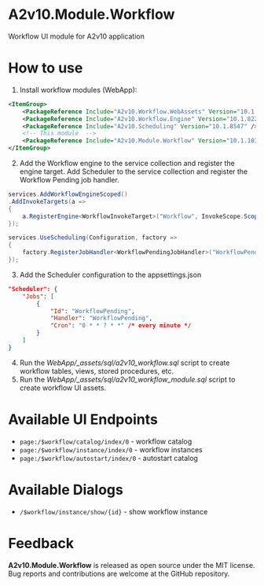 ﻿# A2v10.Module.Workflow

Workflow UI module for A2v10 application

# How to use

1. Install workflow modules (WebApp):
```xml
<ItemGroup>
	<PackageReference Include="A2v10.Workflow.WebAssets" Version="10.1.8115" />
	<PackageReference Include="A2v10.Workflow.Engine" Version="10.1.8227" />
	<PackageReference Include="A2v10.Scheduling" Version="10.1.8547" />
    <!-- This module  -->
	<PackageReference Include="A2v10.Module.Workflow" Version="10.1.1035" />
</ItemGroup>
```
2. Add the Workflow engine to the service collection and register the engine target.
Add Scheduler to the service collection and register the Workflow Pending job handler.
```csharp
services.AddWorkflowEngineScoped()
.AddInvokeTargets(a =>
{
    a.RegisterEngine<WorkflowInvokeTarget>("Workflow", InvokeScope.Scoped);
});

services.UseScheduling(Configuration, factory =>
{
    factory.RegisterJobHandler<WorkflowPendingJobHandler>("WorkflowPending");
});
```

3. Add the Scheduler configuration to the appsettings.json
```json
"Scheduler": {
    "Jobs": [
        {
            "Id": "WorkflowPending",
            "Handler": "WorkflowPending",
            "Cron": "0 * * ? * *" /* every minute */
        }
    ]
}
```

4. Run the *WebApp/_assets/sql/a2v10_workflow.sql* script to create workflow tables, views, stored procedures, etc.
5. Run the *WebApp/_assets/sql/a2v10_workflow_module.sql* script to create workflow UI assets.

# Available UI Endpoints

- `page:/$workflow/catalog/index/0` - workflow catalog
- `page:/$workflow/instance/index/0` - workflow instances
- `page:/$workflow/autostart/index/0` - autostart catalog

# Available Dialogs

- `/$workflow/instance/show/{id}` - show workflow instance

# Feedback

**A2v10.Module.Workflow** is released as open source under the MIT license.
Bug reports and contributions are welcome at the GitHub repository.
